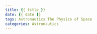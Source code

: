```yaml
---
title: {{ title }}
date: {{ date }}
tags: Astronautics The Physics of Space
categories: Astronautics
---
```

